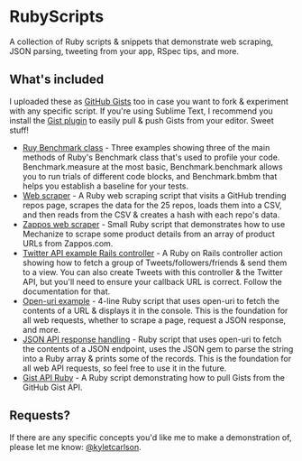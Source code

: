 # RubyScripts

A collection of Ruby scripts &amp; snippets that demonstrate web scraping, JSON parsing, tweeting from your app, RSpec tips, and more.

## What's included ##

I uploaded these as [GitHub Gists](https://gist.github.com/kyletcarlson) too in case you want to fork & experiment with any specific script. If you're using Sublime Text, I recommend you install the [Gist plugin](https://github.com/condemil/Gist) to easily pull & push Gists from your editor. Sweet stuff!

- [Ruy Benchmark class](https://gist.github.com/kyletcarlson/7955214) - Three examples showing three of the main methods of Ruby's Benchmark class that's used to profile your code. Benchmark.measure at the most basic, Benchmark.benchmark allows you to run trials of different code blocks, and Benchmark.bmbm that helps you establish a baseline for your tests.
- [Web scraper](https://gist.github.com/kyletcarlson/7882406) - A Ruby web scraping script that visits a GitHub trending repos page, scrapes the data for the 25 repos, loads them into a CSV, and then reads from the CSV & creates a hash with each repo's data.
- [Zappos web scraper](https://gist.github.com/kyletcarlson/6322535) - Small Ruby script that demonstrates how to use Mechanize to scrape some product details from an array of product URLs from Zappos.com.
- [Twitter API example Rails controller](https://gist.github.com/kyletcarlson/6323026) - A Ruby on Rails controller action showing how to fetch a group of Tweets/followers/friends & send them to a view. You can also create Tweets with this controller & the Twitter API, but you'll need to ensure your callback URL is correct. Follow the documentation for that.
- [Open-uri example](https://gist.github.com/kyletcarlson/7876153) - 4-line Ruby script that uses open-uri to fetch the contents of a URL & displays it in the console. This is the foundation for all web requests, whether to scrape a page, request a JSON response, and more.
- [JSON API response handling](https://gist.github.com/kyletcarlson/7911188) - Ruby script that uses open-uri to fetch the contents of a JSON endpoint, uses the JSON gem to parse the string into a Ruby array & prints some of the records. This is the foundation for all web API requests, so feel free to use it in the future.
- [Gist API Ruby](https://gist.github.com/kyletcarlson/7920355) - A Ruby script demonstrating how to pull Gists from the GitHub Gist API.

## Requests? ##

If there are any specific concepts you'd like me to make a demonstration of, please let me know: [@kyletcarlson](https://www.twitter.com/kyletcarlson).
